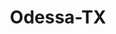 ---
title: Odessa-TX
slug: odessa-tx
f_state:
- cms/state/texas.md
f_locations:
- cms/payday-loan/cash-store-8589.md
- cms/payday-loan/cash-store-8598.md
- cms/payday-loan/checks-14450.md
- cms/payday-loan/express-rentals-17195.md
- cms/payday-loan/first-cash-advance-18461.md
- cms/payday-loan/kwik-kash-20130.md
- cms/payday-loan/money-place-21687.md
- cms/payday-loan/money-place-inc-21693.md
- cms/payday-loan/mr-payroll-22223.md
- cms/payday-loan/mr-payroll-22253.md
- cms/payday-loan/mr-payroll-22254.md
- cms/payday-loan/mr-payroll-22255.md
- cms/payday-loan/mr-payroll-22256.md
- cms/payday-loan/mr-payroll---no-2106-22279.md
- cms/payday-loan/mr-payroll---no-2203-22280.md
- cms/payday-loan/mr-payroll---no-2206-22281.md
- cms/payday-loan/mr-payroll---no-2207-22282.md
- cms/payday-loan/mr-payroll---no-2211-22283.md
- cms/payday-loan/pride-n-texas-land-ltd-24616.md
- cms/payday-loan/pride-n-texas-land-ltd-24621.md
- cms/payday-loan/pride-n-texas-land-ltd-24622.md
- cms/payday-loan/pronto-check-cashing-24674.md
- cms/payday-loan/pronto-check-cashing-24686.md
- cms/payday-loan/pronto-check-cashing-24687.md
- cms/payday-loan/pronto-check-cashing-24688.md
- cms/payday-loan/pronto-check-cashing-24689.md
- cms/payday-loan/pronto-check-cashing-7-24708.md
- cms/payday-loan/pronto-check-cashing-9-24709.md
- cms/payday-loan/pronto-check-cashing-no-18-24711.md
- cms/payday-loan/th-e-money-place-27546.md
- cms/payday-loan/th-e-money-place-27550.md
updated-on: '2024-05-30T13:41:28.615Z'
created-on: '2024-05-30T13:41:28.615Z'
published-on: '2024-05-30T13:54:32.469Z'
f_city: Odessa
layout: '[city].html'
tags: city
---